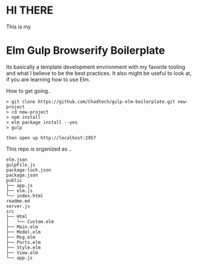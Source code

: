 # HI THERE

This is my 

# Elm Gulp Browserify Boilerplate

Its basically a template development environment with my favorite tooling and what I believe to be the best practices. It also might be useful to look at, if you are learning how to use Elm.

How to get going..
```
> git clone https://github.com/Chadtech/gulp-elm-boilerplate.git new-project
> cd new-project
> npm install
> elm package install --yes
> gulp

then open up http://localhost:2957
```


This repo is organized as ..
```
elm.json
gulpFile.js
package-lock.json
package.json
public
├── app.js
├── elm.js
└── index.html
readme.md
server.js
src
├── Html
│   └── Custom.elm
├── Main.elm
├── Model.elm
├── Msg.elm
├── Ports.elm
├── Style.elm
├── View.elm
└── app.js
```
